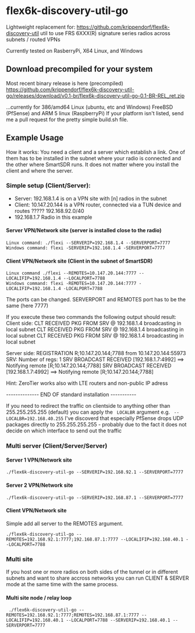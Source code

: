 # flex6k-discovery-util-go

Lightweight replacement for: https://github.com/krippendorf/flex6k-discovery-util
util to use FRS 6XXX(R) signature series radios across subnets / routed VPNs


Currently tested on RasberryPi, X64 Linux, and Windows


## Download precompiled for your system

Most recent binary release is here (precompiled)
https://github.com/krippendorf/flex6k-discovery-util-go/releases/download/v0.1-br/flex6k-discovery-util-go-0.1-BR-REL_ret.zip

...currently for 386/amd64 Linux (ubuntu, etc and Windows) FreeBSD (PfSense) and ARM 5 linux (RaspberryPi)
If your platform isn't listed, send me a pull request for the pretty simple build.sh file. 

## Example Usage

How it works: You need a client and a server which establish a link. One of them has to be installed in the subnet where your radio is connected and the other where SmartSDR runs. 
It does not matter where you install the client and where the server.

### Simple setup (Client/Server):

* Server: 192.168.1.4 is on a VPN site with [n] radios in the subnet
* Client: 10.147.20.144 is a VPN router, connected via a TUN device and routes ?????  192.168.92.0/40
* 192.168.1.7 Radio in this example

#### Server VPN/Network site (server is installed close to the radio)
```
Linux command: ./flexi --SERVERIP=192.168.1.4 --SERVERPORT=7777
Windows command: flexi -SERVERIP=192.168.1.4 -SERVERPORT=7777
```

#### Client VPN/Network site (Client in the subnet of SmartSDR)

```
Linux command ./flexi --REMOTES=10.147.20.144:7777 --LOCALIFIP=192.168.1.4 --LOCALPORT=7788
Windows command: flexi -REMOTES=10.147.20.144:7777 -LOCALIFIP=192.168.1.4 -LOCALPORT=7788
```
The ports can be changed. SERVERPORT and REMOTES port has to be the same (here 7777)

If you execute these two commands the following output should result:
Client side:
CLT RECEIVED PKG FROM SRV @ 192.168.1.4
    broadcasting in local subnet
CLT RECEIVED PKG FROM SRV @ 192.168.1.4
    broadcasting in local subnet
CLT RECEIVED PKG FROM SRV @ 192.168.1.4
    broadcasting in local subnet

Server side:
REGISTRATION  R;10.147.20.144;7788  from  10.147.20.144:55973
SRV: Number of regs: 1
SRV BROADCAST RECEIVED [192.168.1.7:4992]
        ==> Notifying remote [R;10.147.20.144;7788]
SRV BROADCAST RECEIVED [192.168.1.7:4992]
        ==> Notifying remote [R;10.147.20.144;7788]

Hint: ZeroTier works also with LTE routers and non-public IP adress


-------------- END OF standard installation -----------


If you need to redirect the traffic on clientside to anything other than 255.255.255.255 (default) you can apply the ``` LOCALBR``` argument e.g. ``` --LOCALBR=192.168.40.255``` I've discoverd that especially PfSense drops UDP packages directly to 255.255.255.255 - probably due to the fact it does not decide on which interface to send out the traffic

### Multi server (Client/Server/Server)

#### Server 1 VPN/Network site
```
./flex6k-discovery-util-go --SERVERIP=192.168.92.1 --SERVERPORT=7777
```

#### Server 2 VPN/Network site
```
./flex6k-discovery-util-go --SERVERIP=192.168.87.1 --SERVERPORT=7777
```

#### Client VPN/Network site
Simple add all server to the REMOTES argument.

```
./flex6k-discovery-util-go --REMOTES=192.168.92.1:7777;192.168.87.1:7777 --LOCALIFIP=192.168.40.1 --LOCALPORT=7788
```


### Multi site
If you host one or more radios on both sides of the tunnel or in different subnets and want to share accross networks you can run CLIENT & SERVER mode at the same time with the same process. 

#### Multi site node / relay loop

```
 ./flex6k-discovery-util-go --REMOTES=192.168.92.1:7777;REMOTES=192.168.87.1:7777 --LOCALIFIP=192.168.40.1 --LOCALPORT=7788 --SERVERIP=192.168.40.1 --SERVERPORT=7777
 ```




